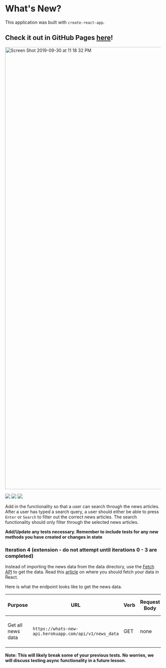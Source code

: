 # What's New?

This application was built with `create-react-app`.

## Check it out in GitHub Pages [here](https://edwindelbosque.github.io/whats-new/)!

<img width="1433" alt="Screen Shot 2019-09-30 at 11 18 32 PM" src="https://user-images.githubusercontent.com/48811985/65936120-06b7e900-e40b-11e9-87c4-7edd501dd949.png">

![](https://user-images.githubusercontent.com/48811985/65935989-82fdfc80-e40a-11e9-9fd2-98450b22050a.gif)
![](https://user-images.githubusercontent.com/48811985/65935986-81343900-e40a-11e9-9540-c107ab489efb.gif)
![](https://user-images.githubusercontent.com/48811985/65935996-898c7400-e40a-11e9-9444-6aca3081180a.gif)

Add in the functionality so that a user can search through the news articles.  After a user has typed a search query, a user should either be able to press `Enter` or `Search` to filter out the correct news articles.  The search functionality should only filter through the selected news articles.

**Add/Update any tests necessary.  Remember to include tests for any new methods you have created or changes in state** 

### Iteration 4 (extension - do not attempt until iterations 0 - 3 are completed)

Instead of importing the news data from the data directory, use the [Fetch API](https://developer.mozilla.org/en-US/docs/Web/API/Fetch_API/Using_Fetch) to get the data.  Read this [article](https://www.robinwieruch.de/react-fetching-data) on where you should fetch your data in React.

Here is what the endpoint looks like to get the news data.

| Purpose | URL | Verb | Request Body | Sample Success Response |
|----|----|----|----|----|
| Get all news data | `https://whats-new-api.herokuapp.com/api/v1/news_data` | GET | none | `{ "message": "Hello, I am Dr. Watson..." }` |

**Note: This will likely break some of your previous tests.  No worries, we will discuss testing async functionality in a future lesson.**
